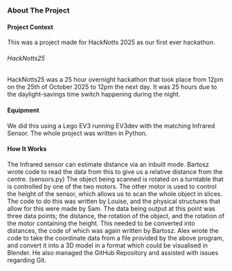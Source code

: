 ### About The Project
#### Project Context
This was a project made for HackNotts 2025 as our first ever hackathon.
###### HackNotts25
HackNotts25 was a 25 hour overnight hackathon that took place from 12pm on the 25th of October 2025 to 12pm the next day. It was 25 hours due to the daylight-savings time switch happening during the night.
#### Equipment
We did this using a Lego EV3 running EV3dev with the matching Infrared Sensor. The whole project was written in Python.
#### How It Works
The Infrared sensor can estimate distance via an inbuilt mode. Bartosz wrote code to read the data from this to give us a relative distance from the centre. (sensors.py)
The object being scanned is rotated on a turntable that is controlled by one of the two motors. The other motor is used to control the height of the sensor, which allows us to scan the whole object in slices. The code to do this was written by Louise, and the physical structures that allow for this were made by Sam.
The data being output at this point was three data points; the distance, the rotation of the object, and the rotation of the motor containing the height. This needed to be converted into distances, the code of which was again written by Bartosz.
Alex wrote the code to take the coordinate data from a file provided by the above program, and convert it into a 3D model in a format which could be visualised in Blender. He also managed the GitHub Repository and assisted with issues regarding Git.